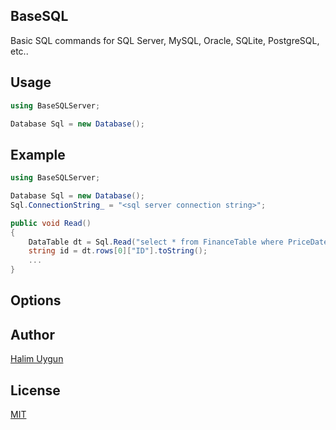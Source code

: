 ## BaseSQL
Basic SQL commands for SQL Server, MySQL, Oracle, SQLite, PostgreSQL, etc..

## Usage
```c#
using BaseSQLServer;

Database Sql = new Database();
```

## Example
```c#
using BaseSQLServer;

Database Sql = new Database();
Sql.ConnectionString_ = "<sql server connection string>";

public void Read()
{
    DataTable dt = Sql.Read("select * from FinanceTable where PriceDate = '2017-05-11'");
    string id = dt.rows[0]["ID"].toString();
    ...
}
```

## Options

## Author
[Halim Uygun](https://github.com/halimuygun)

## License
[MIT](https://tldrlegal.com/license/mit-license)
